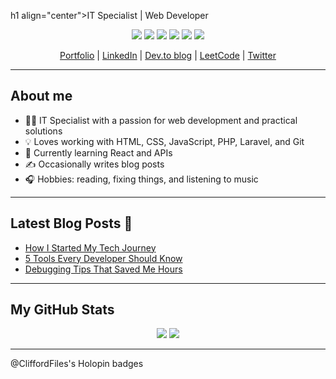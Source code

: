 h1 align="center">IT Specialist | Web Developer</h1>

<p align="center">
  <img src="https://img.shields.io/badge/HTML-E34F26?style=for-the-badge&logo=html5&logoColor=white"/>
  <img src="https://img.shields.io/badge/CSS-1572B6?style=for-the-badge&logo=css3&logoColor=white"/>
  <img src="https://img.shields.io/badge/JavaScript-F7DF1E?style=for-the-badge&logo=javascript&logoColor=black"/>
  <img src="https://img.shields.io/badge/PHP-777BB4?style=for-the-badge&logo=php&logoColor=white"/>
  <img src="https://img.shields.io/badge/Laravel-FF2D20?style=for-the-badge&logo=laravel&logoColor=white"/>
  <img src="https://img.shields.io/badge/Git-F05032?style=for-the-badge&logo=git&logoColor=white"/>
</p>

<p align="center">
  <a href="https://yourportfolio.com">Portfolio</a> |
  <a href="https://linkedin.com">LinkedIn</a> |
  <a href="https://dev.to">Dev.to blog</a> |
  <a href="https://leetcode.com">LeetCode</a> |
  <a href="https://twitter.com">Twitter</a>
</p>

---

## About me

- 🧑‍💻 IT Specialist with a passion for web development and practical solutions
- 💡 Loves working with HTML, CSS, JavaScript, PHP, Laravel, and Git
- 🌱 Currently learning React and APIs
- ✍️ Occasionally writes blog posts
- 🎧 Hobbies: reading, fixing things, and listening to music

---

## Latest Blog Posts 📌

- [How I Started My Tech Journey](https://dev.to)
- [5 Tools Every Developer Should Know](https://dev.to)
- [Debugging Tips That Saved Me Hours](https://dev.to)

---

## My GitHub Stats

<p align="center">
  <img src="https://github-readme-stats.vercel.app/api?username=CliffordFiles&show_icons=true&theme=radical" />
  <img src="https://github-readme-stats.vercel.app/api/top-langs/?username=CliffordFiles&layout=compact&theme=radical" />
</p>

---

@CliffordFiles's Holopin badges
